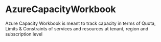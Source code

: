 # AzureCapacityWorkbook
Azure Capacity Workbook is meant to track capacity in terms of Quota, Limits &amp; Constraints of services and resources at tenant, region and subscription level
